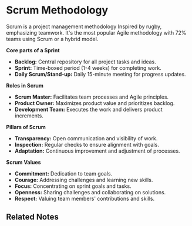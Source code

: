 # Scrum Methodology

 Scrum is a project management methodology Inspired by rugby, emphasizing teamwork. It's the most popular Agile methodology with 72% teams using Scrum or a hybrid model.

**Core parts of a  Sprint**
- **Backlog:** Central repository for all project tasks and ideas.
- **Sprint:** Time-boxed period (1-4 weeks) for completing work.
- **Daily Scrum/Stand-up:** Daily 15-minute meeting for progress updates.

**Roles in Scrum**
- **Scrum Master:** Facilitates team processes and Agile principles.
- **Product Owner:** Maximizes product value and prioritizes backlog.
- **Development Team:** Executes the work and delivers product increments.

**Pillars of Scrum**
- **Transparency:** Open communication and visibility of work.
- **Inspection:** Regular checks to ensure alignment with goals.
- **Adaptation:** Continuous improvement and adjustment of processes.

**Scrum Values**
- **Commitment:** Dedication to team goals.
- **Courage:** Addressing challenges and learning new skills.
- **Focus:** Concentrating on sprint goals and tasks.
- **Openness:** Sharing challenges and collaborating on solutions.
- **Respect:** Valuing team members' contributions and skills.

## Related Notes